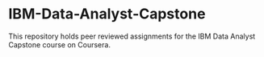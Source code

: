 # IBM-Data-Analyst-Capstone
This repository holds peer reviewed assignments for the IBM Data Analyst Capstone course on Coursera.
